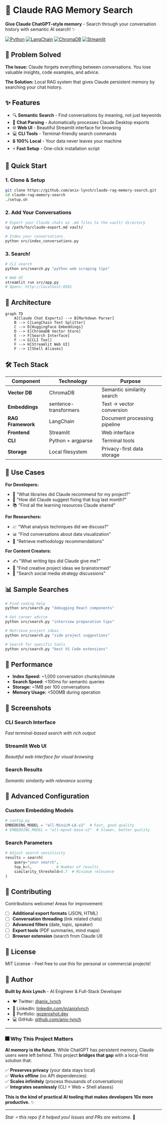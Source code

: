 # 🧠 Claude RAG Memory Search

**Give Claude ChatGPT-style memory** - Search through your conversation history with semantic AI search! ✨

[![Python](https://img.shields.io/badge/Python-3.9%2B-blue.svg)](https://python.org)
[![LangChain](https://img.shields.io/badge/LangChain-0.2%2B-green.svg)](https://langchain.com)
[![ChromaDB](https://img.shields.io/badge/ChromaDB-Latest-orange.svg)](https://chromadb.ai)
[![Streamlit](https://img.shields.io/badge/Streamlit-1.28%2B-red.svg)](https://streamlit.io)

## 🎯 Problem Solved

**The Issue:** Claude forgets everything between conversations. You lose valuable insights, code examples, and advice.

**The Solution:** Local RAG system that gives Claude persistent memory by searching your chat history.

## ✨ Features

- 🔍 **Semantic Search** - Find conversations by meaning, not just keywords
- 💬 **Chat Parsing** - Automatically processes Claude Desktop exports  
- 🌐 **Web UI** - Beautiful Streamlit interface for browsing
- 💻 **CLI Tools** - Terminal-friendly search commands
- 🔒 **100% Local** - Your data never leaves your machine
- ⚡ **Fast Setup** - One-click installation script

## 🚀 Quick Start

### 1. Clone & Setup
```bash
git clone https://github.com/anix-lynch/claude-rag-memory-search.git
cd claude-rag-memory-search
./setup.sh
```

### 2. Add Your Conversations
```bash
# Export your Claude chats as .md files to the vault/ directory
cp /path/to/claude-export.md vault/

# Index your conversations
python src/index_conversations.py
```

### 3. Search!
```bash
# CLI search
python src/search.py "python web scraping tips"

# Web UI
streamlit run src/app.py
# Opens: http://localhost:8501
```

## 🎯 Architecture

```mermaid
graph TD
    A[Claude Chat Exports] --> B[Markdown Parser]
    B --> C[LangChain Text Splitter]
    C --> D[HuggingFace Embeddings]
    D --> E[ChromaDB Vector Store]
    E --> F[Search Interface]
    F --> G[CLI Tool]
    F --> H[Streamlit Web UI]
    F --> I[Shell Aliases]
```

## 🛠️ Tech Stack

| Component | Technology | Purpose |
|-----------|------------|---------|
| **Vector DB** | ChromaDB | Semantic similarity search |
| **Embeddings** | sentence-transformers | Text → vector conversion |
| **RAG Framework** | LangChain | Document processing pipeline |
| **Frontend** | Streamlit | Web interface |
| **CLI** | Python + argparse | Terminal tools |
| **Storage** | Local filesystem | Privacy-first data storage |

## 🧪 Use Cases

**For Developers:**
- 🚀 "What libraries did Claude recommend for my project?"
- 🐛 "How did Claude suggest fixing that bug last month?"
- 📚 "Find all the learning resources Claude shared"

**For Researchers:**
- 📈 "What analysis techniques did we discuss?"
- 📊 "Find conversations about data visualization"
- 🧪 "Retrieve methodology recommendations"

**For Content Creators:**
- ✍️ "What writing tips did Claude give me?"
- 🎨 "Find creative project ideas we brainstormed"
- 📱 "Search social media strategy discussions"

## 📊 Sample Searches

```bash
# Find coding help
python src/search.py "debugging React components"

# Get career advice
python src/search.py "interview preparation tips"

# Retrieve project ideas
python src/search.py "side project suggestions"

# Search for specific tools
python src/search.py "best VS Code extensions"
```

## 🚀 Performance

- **Index Speed:** ~1,000 conversation chunks/minute
- **Search Speed:** <100ms for semantic queries
- **Storage:** ~1MB per 100 conversations
- **Memory Usage:** <500MB during operation

## 🎨 Screenshots

### CLI Search Interface
*Fast terminal-based search with rich output*

### Streamlit Web UI
*Beautiful web interface for visual browsing*

### Search Results
*Semantic similarity with relevance scoring*

## 🔧 Advanced Configuration

### Custom Embedding Models
```python
# config.py
EMBEDDING_MODEL = "all-MiniLM-L6-v2"  # Fast, good quality
# EMBEDDING_MODEL = "all-mpnet-base-v2"  # Slower, better quality
```

### Search Parameters
```python
# Adjust search sensitivity
results = search(
    query="your search",
    top_k=5,           # Number of results
    similarity_threshold=0.7  # Minimum relevance
)
```

## 🤝 Contributing

Contributions welcome! Areas for improvement:

- [ ] **Additional export formats** (JSON, HTML)
- [ ] **Conversation threading** (link related chats)
- [ ] **Advanced filters** (date, topic, speaker)
- [ ] **Export tools** (PDF summaries, mind maps)
- [ ] **Browser extension** (search from Claude UI)

## 📄 License

MIT License - Feel free to use this for personal or commercial projects!

## 👤 Author

**Built by Anix Lynch** - AI Engineer & Full-Stack Developer

- 🐦 Twitter: [@anix_lynch](https://twitter.com/anix_lynch)
- 💼 LinkedIn: [linkedin.com/in/anixlynch](https://www.linkedin.com/in/anixlynch/)
- 📁 Portfolio: [gozeroshot.dev](https://www.gozeroshot.dev)
- 💻 GitHub: [github.com/anix-lynch](https://github.com/anix-lynch)

---

### 🎆 Why This Project Matters

**AI memory is the future.** While ChatGPT has persistent memory, Claude users were left behind. This project **bridges that gap** with a local-first solution that:

✅ **Preserves privacy** (your data stays local)  
✅ **Works offline** (no API dependencies)  
✅ **Scales infinitely** (process thousands of conversations)  
✅ **Integrates seamlessly** (CLI + Web + Shell aliases)  

**This is the kind of practical AI tooling that makes developers 10x more productive.** ✨

---

*Star ⭐ this repo if it helped you! Issues and PRs are welcome.* 💬